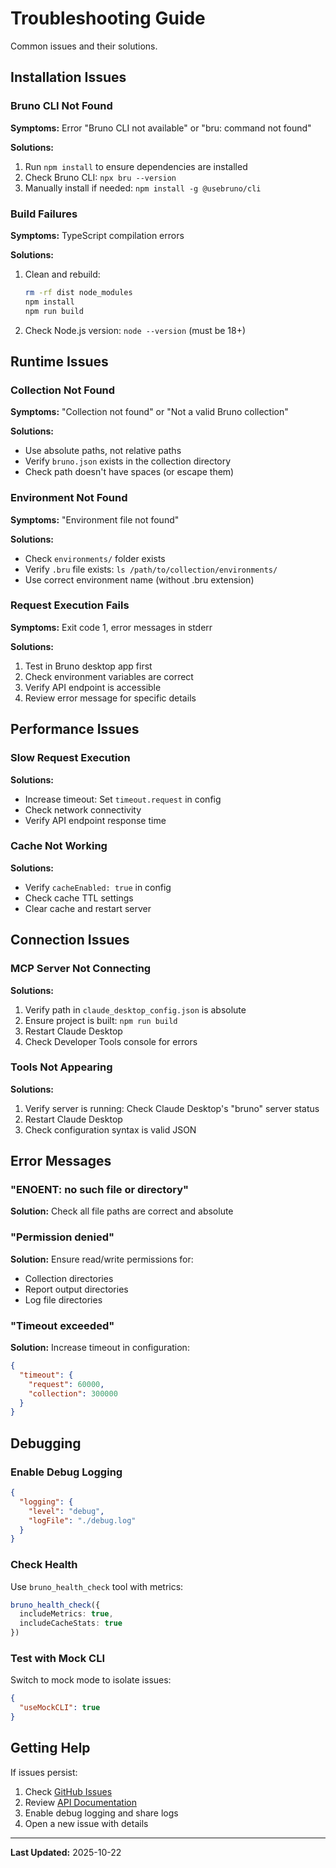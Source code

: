 # Troubleshooting Guide

Common issues and their solutions.

## Installation Issues

### Bruno CLI Not Found

**Symptoms:** Error "Bruno CLI not available" or "bru: command not found"

**Solutions:**
1. Run `npm install` to ensure dependencies are installed
2. Check Bruno CLI: `npx bru --version`
3. Manually install if needed: `npm install -g @usebruno/cli`

### Build Failures

**Symptoms:** TypeScript compilation errors

**Solutions:**
1. Clean and rebuild:
   ```bash
   rm -rf dist node_modules
   npm install
   npm run build
   ```
2. Check Node.js version: `node --version` (must be 18+)

## Runtime Issues

### Collection Not Found

**Symptoms:** "Collection not found" or "Not a valid Bruno collection"

**Solutions:**
- Use absolute paths, not relative paths
- Verify `bruno.json` exists in the collection directory
- Check path doesn't have spaces (or escape them)

### Environment Not Found

**Symptoms:** "Environment file not found"

**Solutions:**
- Check `environments/` folder exists
- Verify `.bru` file exists: `ls /path/to/collection/environments/`
- Use correct environment name (without .bru extension)

### Request Execution Fails

**Symptoms:** Exit code 1, error messages in stderr

**Solutions:**
1. Test in Bruno desktop app first
2. Check environment variables are correct
3. Verify API endpoint is accessible
4. Review error message for specific details

## Performance Issues

### Slow Request Execution

**Solutions:**
- Increase timeout: Set `timeout.request` in config
- Check network connectivity
- Verify API endpoint response time

### Cache Not Working

**Solutions:**
- Verify `cacheEnabled: true` in config
- Check cache TTL settings
- Clear cache and restart server

## Connection Issues

### MCP Server Not Connecting

**Solutions:**
1. Verify path in `claude_desktop_config.json` is absolute
2. Ensure project is built: `npm run build`
3. Restart Claude Desktop
4. Check Developer Tools console for errors

### Tools Not Appearing

**Solutions:**
1. Verify server is running: Check Claude Desktop's "bruno" server status
2. Restart Claude Desktop
3. Check configuration syntax is valid JSON

## Error Messages

### "ENOENT: no such file or directory"

**Solution:** Check all file paths are correct and absolute

### "Permission denied"

**Solution:** Ensure read/write permissions for:
- Collection directories
- Report output directories
- Log file directories

### "Timeout exceeded"

**Solution:** Increase timeout in configuration:
```json
{
  "timeout": {
    "request": 60000,
    "collection": 300000
  }
}
```

## Debugging

### Enable Debug Logging

```json
{
  "logging": {
    "level": "debug",
    "logFile": "./debug.log"
  }
}
```

### Check Health

Use `bruno_health_check` tool with metrics:
```typescript
bruno_health_check({
  includeMetrics: true,
  includeCacheStats: true
})
```

### Test with Mock CLI

Switch to mock mode to isolate issues:
```json
{
  "useMockCLI": true
}
```

## Getting Help

If issues persist:
1. Check [GitHub Issues](https://github.com/jcr82/bruno-mcp-server/issues)
2. Review [API Documentation](../api/tools.md)
3. Enable debug logging and share logs
4. Open a new issue with details

---

**Last Updated:** 2025-10-22
